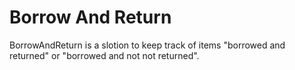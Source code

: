 # Borrow And Return
BorrowAndReturn is a slotion to keep track of items "borrowed and returned" or "borrowed and not not returned".
